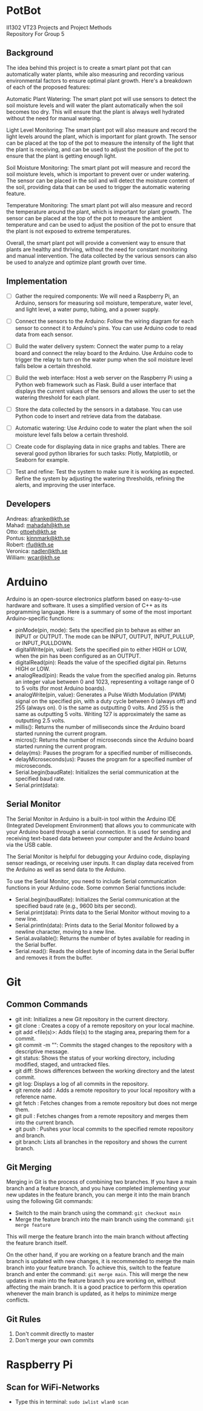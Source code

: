 # PotBot
II1302 VT23 Projects and Project Methods  
Repository For Group 5

## Background
The idea behind this project is to create a smart plant pot that can automatically water plants, while also measuring and recording various environmental factors to ensure optimal plant growth. Here's a breakdown of each of the proposed features:

Automatic Plant Watering:
The smart plant pot will use sensors to detect the soil moisture levels and will water the plant automatically when the soil becomes too dry. This will ensure that the plant is always well hydrated without the need for manual watering.

Light Level Monitoring:
The smart plant pot will also measure and record the light levels around the plant, which is important for plant growth. The sensor can be placed at the top of the pot to measure the intensity of the light that the plant is receiving, and can be used to adjust the position of the pot to ensure that the plant is getting enough light.

Soil Moisture Monitoring:
The smart plant pot will measure and record the soil moisture levels, which is important to prevent over or under watering. The sensor can be placed in the soil and will detect the moisture content of the soil, providing data that can be used to trigger the automatic watering feature.

Temperature Monitoring:
The smart plant pot will also measure and record the temperature around the plant, which is important for plant growth. The sensor can be placed at the top of the pot to measure the ambient temperature and can be used to adjust the position of the pot to ensure that the plant is not exposed to extreme temperatures.

Overall, the smart plant pot will provide a convenient way to ensure that plants are healthy and thriving, without the need for constant monitoring and manual intervention. The data collected by the various sensors can also be used to analyze and optimize plant growth over time.

## Implementation
- [ ] Gather the required components: We will need a Raspberry Pi, an Arduino, sensors for measuring soil moisture, temperature, water level, and light level, a water pump, tubing, and a power supply.  
- [ ] Connect the sensors to the Arduino: Follow the wiring diagram for each sensor to connect it to Arduino's pins. You can use Arduino code to read data from each sensor.
- [ ] Build the water delivery system: Connect the water pump to a relay board and connect the relay board to the Arduino. Use Arduino code to trigger the relay to turn on the water pump when the soil moisture level falls below a certain threshold.
- [ ] Build the web interface: Host a web server on the Raspberry Pi using a Python web framework such as Flask. Build a user interface that displays the current values of the sensors and allows the user to set the watering threshold for each plant.
- [ ] Store the data collected by the sensors in a database. You can use Python code to insert and retrieve data from the database.
- [ ] Automatic watering: Use Arduino code to water the plant when the soil moisture level falls below a certain threshold. 
- [ ] Create code for displaying data in nice graphs and tables. There are several good python libraries for such tasks: Plotly, Matplotlib, or Seaborn for example.
- [ ] Test and refine: Test the system to make sure it is working as expected. Refine the system by adjusting the watering thresholds, refining the alerts, and improving the user interface.


## Developers 
Andreas: afranke@kth.se  
Mahad: mahadah@kth.se  
Otto: ottoeh@kth.se  
Pontus: kinnmark@kth.se  
Robert: rfu@kth.se  
Veronica: nadler@kth.se  
William: wcar@kth.se  

# Arduino 
Arduino is an open-source electronics platform based on easy-to-use hardware and software. It uses a simplified version of C++ as its programming language. Here is a summary of some of the most important Arduino-specific functions:

- pinMode(pin, mode): Sets the specified pin to behave as either an INPUT or OUTPUT. The mode can be INPUT, OUTPUT, INPUT_PULLUP, or INPUT_PULLDOWN.
- digitalWrite(pin, value): Sets the specified pin to either HIGH or LOW, when the pin has been configured as an OUTPUT.
- digitalRead(pin): Reads the value of the specified digital pin. Returns HIGH or LOW.
- analogRead(pin): Reads the value from the specified analog pin. Returns an integer value between 0 and 1023, representing a voltage range of 0 to 5 volts (for most Arduino boards).
- analogWrite(pin, value): Generates a Pulse Width Modulation (PWM) signal on the specified pin, with a duty cycle between 0 (always off) and 255 (always on). 0 is the same as outputting 0 volts. And 255 is the same as outputting 5 volts. Writing 127 is approximately the same as outputting 2.5 volts.
- millis(): Returns the number of milliseconds since the Arduino board started running the current program.
- micros(): Returns the number of microseconds since the Arduino board started running the current program.
- delay(ms): Pauses the program for a specified number of milliseconds.
- delayMicroseconds(us): Pauses the program for a specified number of microseconds.
- Serial.begin(baudRate): Initializes the serial communication at the specified baud rate.
- Serial.print(data):

## Serial Monitor
The Serial Monitor in Arduino is a built-in tool within the Arduino IDE (Integrated Development Environment) that allows you to communicate with your Arduino board through a serial connection. It is used for sending and receiving text-based data between your computer and the Arduino board via the USB cable.

The Serial Monitor is helpful for debugging your Arduino code, displaying sensor readings, or receiving user inputs. It can display data received from the Arduino as well as send data to the Arduino.

To use the Serial Monitor, you need to include Serial communication functions in your Arduino code. Some common Serial functions include:
- Serial.begin(baudRate): Initializes the Serial communication at the specified baud rate (e.g., 9600 bits per second).
- Serial.print(data): Prints data to the Serial Monitor without moving to a new line.
- Serial.println(data): Prints data to the Serial Monitor followed by a newline character, moving to a new line.
- Serial.available(): Returns the number of bytes available for reading in the Serial buffer.
- Serial.read(): Reads the oldest byte of incoming data in the Serial buffer and removes it from the buffer.

# Git

## Common Commands
- git init: Initializes a new Git repository in the current directory.
- git clone <repository>: Creates a copy of a remote repository on your local machine.
- git add <file(s)>: Adds file(s) to the staging area, preparing them for a commit.
- git commit -m "<message>": Commits the staged changes to the repository with a descriptive message.
- git status: Shows the status of your working directory, including modified, staged, and untracked files.
- git diff: Shows differences between the working directory and the latest commit.
- git log: Displays a log of all commits in the repository.
- git remote add <name> <url>: Adds a remote repository to your local repository with a reference name.
- git fetch <remote>: Fetches changes from a remote repository but does not merge them.
- git pull <remote>: Fetches changes from a remote repository and merges them into the current branch.
- git push <remote> <branch>: Pushes your local commits to the specified remote repository and branch.
- git branch: Lists all branches in the repository and shows the current branch.

## Git Merging
Merging in Git is the process of combining two branches. If you have a main branch and a feature branch, and you have completed implementing your new updates in the feature branch, you can merge it into the main branch using the following Git commands:

- Switch to the main branch using the command: `git checkout main`
- Merge the feature branch into the main branch using the command: `git merge feature`  

This will merge the feature branch into the main branch without affecting the feature branch itself.  

On the other hand, if you are working on a feature branch and the main branch is updated with new changes, it is recommended to merge the main branch into your feature branch. To achieve this, switch to the feature branch and enter the command: `git merge main`. This will merge the new updates in main into the feature branch you are working on, without affecting the main branch. It is a good practice to perform this operation whenever the main branch is updated, as it helps to minimize merge conflicts.
  
## Git Rules
1. Don't commit directly to master  
2. Don't merge your own commits  

# Raspberry Pi

## Scan for WiFi-Networks
- Type this in terminal: `sudo iwlist wlan0 scan`